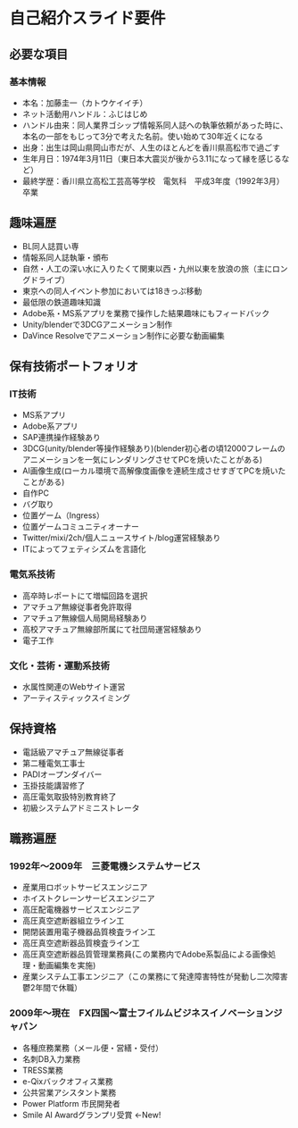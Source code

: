 # 自己紹介スライド要件
## 必要な項目
### 基本情報
- 本名：加藤圭一（カトウケイイチ）
- ネット活動用ハンドル：ふじはじめ
- ハンドル由来：同人業界ゴシップ情報系同人誌への執筆依頼があった時に、本名の一部をもじって3分で考えた名前。使い始めて30年近くになる
- 出身：出生は岡山県岡山市だが、人生のほとんどを香川県高松市で過ごす
- 生年月日：1974年3月11日（東日本大震災が後から3.11になって縁を感じるなど）
- 最終学歴：香川県立高松工芸高等学校　電気科　平成3年度（1992年3月）卒業
## 趣味遍歴
- BL同人誌買い専
- 情報系同人誌執筆・頒布
- 自然・人工の深い水に入りたくて関東以西・九州以東を放浪の旅（主にロングドライブ）
- 東京への同人イベント参加においては18きっぷ移動
- 最低限の鉄道趣味知識
- Adobe系・MS系アプリを業務で操作した結果趣味にもフィードバック
- Unity/blenderで3DCGアニメーション制作
- DaVince Resolveでアニメーション制作に必要な動画編集
## 保有技術ポートフォリオ
### IT技術
- MS系アプリ
- Adobe系アプリ
- SAP連携操作経験あり
- 3DCG(unity/blender等操作経験あり)(blender初心者の頃12000フレームのアニメーションを一気にレンダリングさせてPCを焼いたことがある)
- AI画像生成(ローカル環境で高解像度画像を連続生成させすぎてPCを焼いたことがある)
- 自作PC
- バグ取り
- 位置ゲーム（Ingress）
- 位置ゲームコミュニティオーナー
- Twitter/mixi/2ch/個人ニュースサイト/blog運営経験あり
- ITによってフェティシズムを言語化
### 電気系技術
- 高卒時レポートにて増幅回路を選択
- アマチュア無線従事者免許取得
- アマチュア無線個人局開局経験あり
- 高校アマチュア無線部所属にて社団局運営経験あり
- 電子工作
### 文化・芸術・運動系技術
- 水属性関連のWebサイト運営
- アーティスティックスイミング
## 保持資格
- 電話級アマチュア無線従事者
- 第二種電気工事士
- PADIオープンダイバー
- 玉掛技能講習修了
- 高圧電気取扱特別教育終了
- 初級システムアドミニストレータ
## 職務遍歴
### 1992年～2009年　三菱電機システムサービス
- 産業用ロボットサービスエンジニア
- ホイストクレーンサービスエンジニア
- 高圧配電機器サービスエンジニア
- 高圧真空遮断器組立ライン工
- 開閉装置用電子機器品質検査ライン工
- 高圧真空遮断器品質検査ライン工
- 高圧真空遮断器品質管理業務員(この業務内でAdobe系製品による画像処理・動画編集を実施)
- 産業システム工事エンジニア（この業務にて発達障害特性が発動し二次障害鬱2年間で休職）
### 2009年～現在　FX四国～富士フイルムビジネスイノベーションジャパン
- 各種庶務業務（メール便・営繕・受付）
- 名刺DB入力業務
- TRESS業務
- e-Qixバックオフィス業務
- 公共営業アシスタント業務
- Power Platform 市民開発者
- Smile AI Awardグランプリ受賞 ←New!
